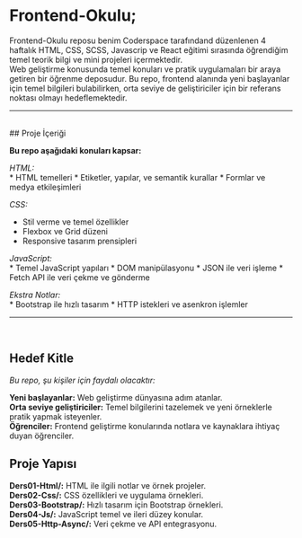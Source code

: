 # Frontend-Okulu;
Frontend-Okulu reposu benim Coderspace tarafındand düzenlenen 4 haftalık HTML, CSS, SCSS, Javascrip ve React eğitimi sırasında öğrendiğim temel teorik bilgi ve mini projeleri içermektedir. <br>
Web geliştirme konusunda temel konuları ve pratik uygulamaları bir araya getiren bir öğrenme deposudur. Bu repo, frontend alanında yeni başlayanlar için temel bilgileri bulabilirken, orta seviye de geliştiriciler için bir referans noktası olmayı hedeflemektedir. <br>
<hr><br>
## Proje İçeriği

**Bu repo aşağıdaki konuları kapsar:** 

  *HTML:* <br>
    * HTML temelleri 
    * Etiketler, yapılar, ve semantik kurallar 
    * Formlar ve medya etkileşimleri 

  *CSS:* <br>
   * Stil verme ve temel özellikler 
   * Flexbox ve Grid düzeni 
   * Responsive tasarım prensipleri 

  *JavaScript:* <br>
    * Temel JavaScript yapıları 
    * DOM manipülasyonu 
    * JSON ile veri işleme 
    * Fetch API ile veri çekme ve gönderme

  *Ekstra Notlar:* <br>
    * Bootstrap ile hızlı tasarım 
    * HTTP istekleri ve asenkron işlemler 
<hr> <br>

## Hedef Kitle

*Bu repo, şu kişiler için faydalı olacaktır:* <br>

  **Yeni başlayanlar:** Web geliştirme dünyasına adım atanlar. <br>
  **Orta seviye geliştiriciler:** Temel bilgilerini tazelemek ve yeni örneklerle pratik yapmak isteyenler. <br>
  **Öğrenciler:** Frontend geliştirme konularında notlara ve kaynaklara ihtiyaç duyan öğrenciler. <br>

## Proje Yapısı <br>

  **Ders01-Html/:** HTML ile ilgili notlar ve örnek projeler. <br>
  **Ders02-Css/:** CSS özellikleri ve uygulama örnekleri. <br>
  **Ders03-Bootstrap/:** Hızlı tasarım için Bootstrap örnekleri. <br>
  **Ders04-Js/:** JavaScript temel ve ileri düzey konular. <br>
  **Ders05-Http-Async/:** Veri çekme ve API entegrasyonu. <br>
